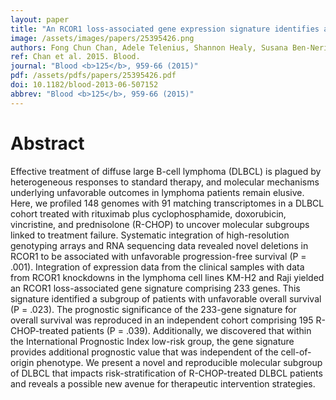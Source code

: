 ```yaml
---
layout: paper
title: "An RCOR1 loss-associated gene expression signature identifies a prognostically significant DLBCL subgroup."
image: /assets/images/papers/25395426.png
authors: Fong Chun Chan, Adele Telenius, Shannon Healy, Susana Ben-Neriah, Anja Mottok, Raymond Lim, Marie Drake, Sandy Hu, Jiarui Ding, Gavin Ha, David W Scott, Robert Kridel, Ali Bashashati, Sanja Rogic, Nathalie Johnson, Ryan D Morin, Lisa M Rimsza, Laurie Sehn, Joseph M Connors, Marco A Marra, Randy D Gascoyne, Sohrab P Shah, Christian Steidl
ref: Chan et al. 2015. Blood.
journal: "Blood <b>125</b>, 959-66 (2015)"
pdf: /assets/pdfs/papers/25395426.pdf
doi: 10.1182/blood-2013-06-507152
abbrev: "Blood <b>125</b>, 959-66 (2015)"
---
```


# Abstract

Effective treatment of diffuse large B-cell lymphoma (DLBCL) is plagued by heterogeneous responses to standard therapy, and molecular mechanisms underlying unfavorable outcomes in lymphoma patients remain elusive. Here, we profiled 148 genomes with 91 matching transcriptomes in a DLBCL cohort treated with rituximab plus cyclophosphamide, doxorubicin, vincristine, and prednisolone (R-CHOP) to uncover molecular subgroups linked to treatment failure. Systematic integration of high-resolution genotyping arrays and RNA sequencing data revealed novel deletions in RCOR1 to be associated with unfavorable progression-free survival (P = .001). Integration of expression data from the clinical samples with data from RCOR1 knockdowns in the lymphoma cell lines KM-H2 and Raji yielded an RCOR1 loss-associated gene signature comprising 233 genes. This signature identified a subgroup of patients with unfavorable overall survival (P = .023). The prognostic significance of the 233-gene signature for overall survival was reproduced in an independent cohort comprising 195 R-CHOP-treated patients (P = .039). Additionally, we discovered that within the International Prognostic Index low-risk group, the gene signature provides additional prognostic value that was independent of the cell-of-origin phenotype. We present a novel and reproducible molecular subgroup of DLBCL that impacts risk-stratification of R-CHOP-treated DLBCL patients and reveals a possible new avenue for therapeutic intervention strategies.

